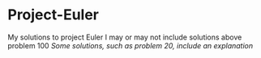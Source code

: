 # Project-Euler
My solutions to project Euler
I may or may not include solutions above problem 100
*Some solutions, such as problem 20, include an explanation*
